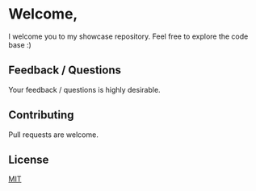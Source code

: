 # Welcome,
I welcome you to my showcase repository. Feel free to explore the code base :)


## Feedback / Questions
Your feedback / questions is highly desirable.


## Contributing
Pull requests are welcome. 



## License
[MIT](https://choosealicense.com/licenses/mit/)
